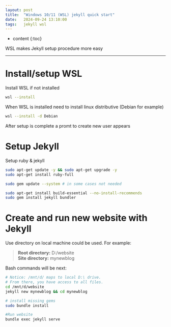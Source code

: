 ```yaml
---
layout: post
title:  "Windows 10/11 (WSL) jekyll quick start"
date:   2024-09-24 13:10:00
tags:   jekyll wsl
---
```


* content
{:toc}

WSL makes Jekyll setup procedure more easy

* * *


# Install/setup WSL

Install WSL if not installed

```bash
wsl --install
```

When WSL is installed need to install linux distributive (Debian for example)

```bash
wsl --install -d Debian
```

After setup is complete a promt to create new user appears

# Setup Jekyll

Setup ruby & jekyll

```bash
sudo apt-get update -y && sudo apt-get upgrade -y
sudo apt-get install ruby-full

sudo gem update --system # in some cases not needed

sudo apt-get install build-essential --no-install-recommends
sudo gem install jekyll bundler
```

# Create and run new website with Jekyll

Use directory on local machine could be used. For example:
> **Root directory:** D:/website  
> **Site directory:** mynewblog

Bash commands will be next:

```bash
# Notice: /mnt/d/ maps to local D:\ drive.
# From there, you have access to all files.
cd /mnt/d/website
jekyll new mynewblog && cd mynewblog

# install missing gems
sudo bundle install

#Run website  
bundle exec jekyll serve
```